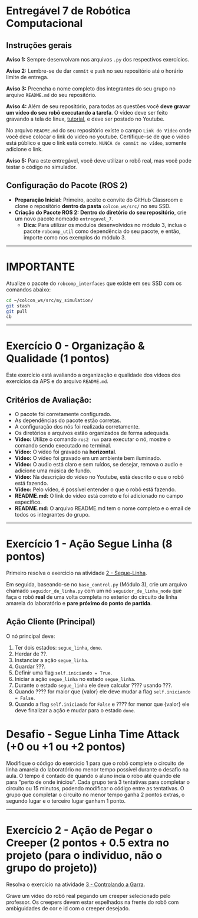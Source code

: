 # Entregável 7 de Robótica Computacional

## Instruções gerais

**Aviso 1:** Sempre desenvolvam nos arquivos `.py` dos respectivos exercícios.

**Aviso 2:** Lembre-se de dar `commit` e `push` no seu repositório até o horário limite de entrega.

**Aviso 3:** Preencha o nome completo dos integrantes do seu grupo no arquivo `README.md` do seu repositório.

**Aviso 4:** Além de seu repositório, para todas as questões você **deve gravar um vídeo do seu robô executando a tarefa**. O vídeo deve ser feito gravando a tela do linux, [tutorial](https://insper.github.io/robotica-computacional/screen_record/), e deve ser postado no Youtube. 

No arquivo `README.md` do seu repositório existe o campo `Link do Vídeo` onde você deve colocar o link do video no youtube. Certifique-se de que o vídeo está público e que o link está correto. `NUNCA de commit no vídeo`, somente adicione o link.

**Aviso 5:** Para este entregável, você deve utilizar o robô real, mas você pode testar o código no simulador.

## Configuração do Pacote (ROS 2)

- **Preparação Inicial:** Primeiro, aceite o convite do GitHub Classroom e clone o repositório **dentro da pasta** `colcon_ws/src/` no seu SSD.
- **Criação do Pacote ROS 2:** **Dentro do diretório do seu repositório**, crie um novo pacote nomeado `entregavel_7`.
    - **Dica:** Para utilizar os modulos desenvolvidos no módulo 3, inclua o pacote `robcomp_util` como dependência do seu pacote, e então, importe como nos exemplos do módulo 3.

____________________________________________________________________
# **IMPORTANTE**
Atualize o pacote do `robcomp_interfaces` que existe em seu SSD com os comandos abaixo:
```bash
cd ~/colcon_ws/src/my_simulation/
git stash
git pull
cb
```
____________________________________________________________________

# Exercício 0 - Organização & Qualidade (1 pontos)
Este exercício está avaliando a organização e qualidade dos vídeos dos exercícios da APS e do arquivo `README.md`.

## Critérios de Avaliação:
* O pacote foi corretamente configurado.
* As dependências do pacote estão corretas.
* A configuração dos nós foi realizada corretamente.
* Os diretórios e arquivos estão organizados de forma adequada.
* **Vídeo:** Utilize o comando `ros2 run` para executar o nó, mostre o comando sendo executado no terminal.
* **Vídeo:** O vídeo foi gravado na **horizontal**.
* **Vídeo:** O vídeo foi gravado em um ambiente bem iluminado.
* **Vídeo:** O audio está claro e sem ruídos, se desejar, remova o audio e adicione uma música de fundo.
* **Vídeo:** Na descrição do vídeo no Youtube, está descrito o que o robô está fazendo.
* **Vídeo:** Pelo vídeo, é possível entender o que o robô está fazendo.
* **README.md:** O link do vídeo está correto e foi adicionado no campo específico.
* **README.md:** O arquivo README.md tem o nome completo e o email de todos os integrantes do grupo.

---

# Exercício 1 - Ação Segue Linha (8 pontos)
Primeiro resolva o exercicio na atividade [2 - Segue-Linha](https://insper.github.io/robotica-computacional/modulos/07-controle/atividades/2-seguelinha-proporcional/).

Em seguida, baseando-se no `base_control.py` (Módulo 3), crie um arquivo chamado `seguidor_de_linha.py` com um nó `seguidor_de_linha_node` que faça o robô **real** de uma volta completa no exterior do circuito de linha amarela do laboratório e **pare próximo do ponto de partida**.

## Ação Cliente (Principal)

O nó principal deve:

1. Ter dois estados: `segue_linha`, `done`.
2. Herdar de ??.
3. Instanciar a ação `segue_linha`.
4. Guardar ???.
5. Definir uma flag `self.iniciando = True`.
6. Iniciar a ação `segue_linha` no estado `segue_linha`.
7. Durante o estado `segue_linha` ele deve calcular ???? usando ???.
8. Quando ???? for maior que {valor} ele deve mudar a flag `self.iniciando = False`.
9. Quando a flag `self.iniciando` for `False` e ???? for menor que {valor} ele deve finalizar a ação e mudar para o estado `done`. 

# Desafio - Segue Linha Time Attack (+0 ou +1 ou +2 pontos)
Modifique o código do exercício 1 para que o robô complete o circuito de linha amarela do laboratório no menor tempo possível durante o desafio na aula. O tempo é contado de quando o aluno incia o robo até quando ele para "perto de onde iniciou". Cada grupo terá 3 tentativas para completar o circuito ou 15 minutos, podendo modificar o código entre as tentativas. O grupo que completar o circuito no menor tempo ganha 2 pontos extras, o segundo lugar e o terceiro lugar ganham 1 ponto.

---
# Exercício 2 - Ação de Pegar o Creeper (2 pontos + 0.5 extra no projeto (para o individuo, não o grupo do projeto))

Resolva o exercicio na atividade [3 - Controlando a Garra](https://insper.github.io/robotica-computacional/modulos/07-controle/atividades/3-garra/).

Grave um vídeo do robô real pegando um creeper selecionado pelo professor. Os creepers devem estar espelhados na frente do robô com ambiguidades de cor e id com o creeper desejado.